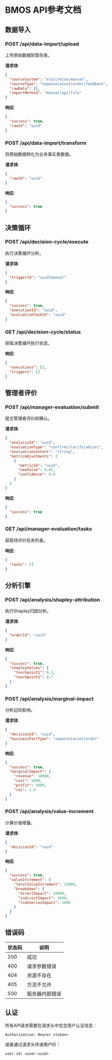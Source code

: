 # BMOS API参考文档

## 数据导入

### POST /api/data-import/upload

上传原始数据到暂存表。

**请求体**:
```json
{
  "sourceSystem": "erp|crm|oa|manual",
  "sourceType": "expense|asset|order|feedback",
  "rawData": {},
  "importMethod": "manual|api|file"
}
```

**响应**:
```json
{
  "success": true,
  "rawId": "uuid"
}
```

### POST /api/data-import/transform

将原始数据转化为业务事实表数据。

**请求体**:
```json
{
  "rawId": "uuid"
}
```

**响应**:
```json
{
  "success": true
}
```

## 决策循环

### POST /api/decision-cycle/execute

执行决策循环分析。

**请求体**:
```json
{
  "triggerId": "uuid|manual"
}
```

**响应**:
```json
{
  "success": true,
  "executionId": "uuid",
  "evaluationTaskId": "uuid"
}
```

### GET /api/decision-cycle/status

获取决策循环执行状态。

**响应**:
```json
{
  "executions": [],
  "triggers": []
}
```

## 管理者评价

### POST /api/manager-evaluation/submit

提交管理者评价和确认。

**请求体**:
```json
{
  "analysisId": "uuid",
  "evaluationType": "confirm|clarify|adjust",
  "evaluationContent": "string",
  "metricAdjustments": [
    {
      "metricId": "uuid",
      "newValue": 0.85,
      "confidence": 0.9
    }
  ]
}
```

**响应**:
```json
{
  "success": true
}
```

### GET /api/manager-evaluation/tasks

获取待评价任务列表。

**响应**:
```json
{
  "tasks": []
}
```

## 分析引擎

### POST /api/analysis/shapley-attribution

执行Shapley归因分析。

**请求体**:
```json
{
  "orderId": "uuid"
}
```

**响应**:
```json
{
  "success": true,
  "shapleyValues": {
    "touchpoint1": 0.3,
    "touchpoint2": 0.7
  }
}
```

### POST /api/analysis/marginal-impact

分析边际影响。

**请求体**:
```json
{
  "decisionId": "uuid",
  "businessFactType": "expense|asset|order"
}
```

**响应**:
```json
{
  "success": true,
  "marginalImpact": {
    "revenue": 10000,
    "cost": 5000,
    "profit": 5000,
    "roi": 1.0
  }
}
```

### POST /api/analysis/value-increment

计算价值增量。

**请求体**:
```json
{
  "decisionId": "uuid"
}
```

**响应**:
```json
{
  "success": true,
  "valueIncrement": {
    "totalValueIncrement": 15000,
    "breakdown": {
      "directImpact": 10000,
      "indirectImpact": 3000,
      "timeSeriesImpact": 2000
    }
  }
}
```

## 错误码

| 状态码 | 说明 |
|--------|------|
| 200 | 成功 |
| 400 | 请求参数错误 |
| 404 | 资源不存在 |
| 405 | 方法不允许 |
| 500 | 服务器内部错误 |

## 认证

所有API请求需要在请求头中包含用户认证信息：

```
Authorization: Bearer <token>
```

或者通过请求头传递用户ID：

```
user-id: <user-uuid>
```



